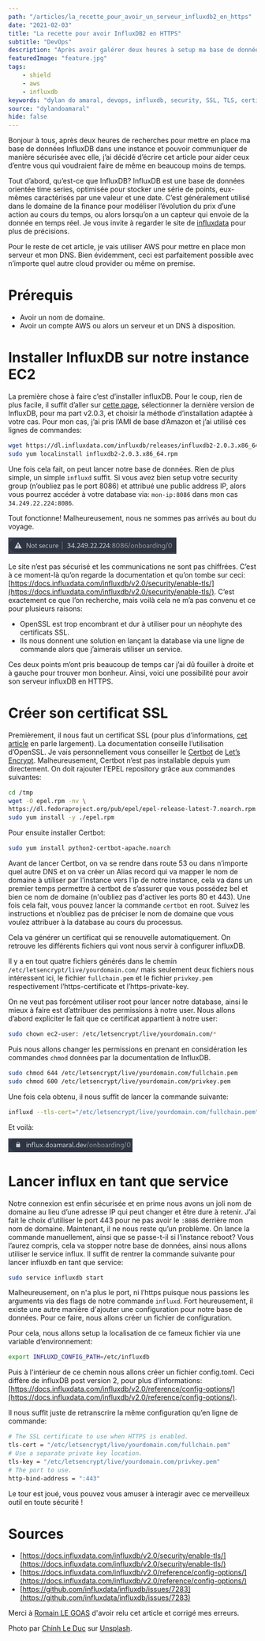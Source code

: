 ```yaml
---
path: "/articles/la_recette_pour_avoir_un_serveur_influxdb2_en_https"
date: "2021-02-03"
title: "La recette pour avoir InfluxDB2 en HTTPS"
subtitle: "DevOps"
description: "Après avoir galérer deux heures à setup ma base de données en HTTPS, ce serait dommage que ceci arrive à d'autres personnes."
featuredImage: "feature.jpg"
tags:
    - shield
    - aws
    - influxdb
keywords: "dylan do amaral, devops, influxdb, security, SSL, TLS, certificate, aws, ec2, route53"
source: "dylandoamaral"
hide: false
---
```


Bonjour à tous, après deux heures de recherches pour mettre en place ma base de données InfluxDB dans une instance et pouvoir communiquer de manière sécurisée avec elle, j’ai décidé d’écrire cet article pour aider ceux d’entre vous qui voudraient faire de même en beaucoup moins de temps.

Tout d’abord, qu’est-ce que InfluxDB? InfluxDB est une base de données orientée time series, optimisée pour stocker une série de points, eux-mêmes caractérisés par une valeur et une date. C’est généralement utilisé dans le domaine de la finance pour modéliser l’évolution du prix d’une action au cours du temps, ou alors lorsqu’on a un capteur qui envoie de la donnée en temps réel. Je vous invite à regarder le site de [influxdata](https://www.influxdata.com/) pour plus de précisions.

Pour le reste de cet article, je vais utiliser AWS pour mettre en place mon serveur et mon DNS. Bien évidemment, ceci est parfaitement possible avec n’importe quel autre cloud provider ou même on premise.

# Prérequis

- Avoir un nom de domaine.
- Avoir un compte AWS ou alors un serveur et un DNS à disposition.

# Installer InfluxDB sur notre instance EC2

La première chose à faire c’est d’installer influxDB. Pour le coup, rien de plus facile, il suffit d’aller sur [cette page](https://portal.influxdata.com/downloads/), sélectionner la dernière version de InfluxDB, pour ma part v2.0.3, et choisir la méthode d’installation adaptée à votre cas. Pour mon cas, j’ai pris l’AMI de base d’Amazon et j’ai utilisé ces lignes de commandes:

```bash
wget https://dl.influxdata.com/influxdb/releases/influxdb2-2.0.3.x86_64.rpm
sudo yum localinstall influxdb2-2.0.3.x86_64.rpm
```

Une fois cela fait, on peut lancer notre base de données. Rien de plus simple, un simple `influxd` suffit. Si vous avez bien setup votre security group (n’oubliez pas le port 8086) et attribué une public address IP, alors vous pourrez accéder à votre database via: `mon-ip:8086` dans mon cas `34.249.22.224:8086`.

Tout fonctionne! Malheureusement, nous ne sommes pas arrivés au bout du voyage.

![Influx in HTTP](influx-http.png)

Le site n’est pas sécurisé et les communications ne sont pas chiffrées. C’est à ce moment-là qu’on regarde la documentation et qu’on tombe sur ceci: [https://docs.influxdata.com/influxdb/v2.0/security/enable-tls/](https://docs.influxdata.com/influxdb/v2.0/security/enable-tls/). C’est exactement ce que l’on recherche, mais voilà cela ne m’a pas convenu et ce pour plusieurs raisons:

- OpenSSL est trop encombrant et dur à utiliser pour un néophyte des certificats SSL.
- Ils nous donnent une solution en lançant la database via une ligne de commande alors que j’aimerais utiliser un service.

Ces deux points m’ont pris beaucoup de temps car j’ai dû fouiller à droite et à gauche pour trouver mon bonheur. Ainsi, voici une possibilité pour avoir son serveur influxDB en HTTPS.

# Créer son certificat SSL

Premièrement, il nous faut un certificat SSL (pour plus d’informations, [cet article](https://www.globalsign.com/fr/centre-information-ssl/definition-certificat-ssl) en parle largement). La documentation conseille l’utilisation d’OpenSSL. Je vais personnellement vous conseiller le [Certbot](https://certbot.eff.org/) de [Let’s Encrypt](https://letsencrypt.org/fr/). Malheureusement, Certbot n’est pas installable depuis yum directement. On doit rajouter l’EPEL repository grâce aux commandes suivantes:

```bash
cd /tmp
wget -O epel.rpm -nv \
https://dl.fedoraproject.org/pub/epel/epel-release-latest-7.noarch.rpm
sudo yum install -y ./epel.rpm
```

Pour ensuite installer Certbot:

```bash
sudo yum install python2-certbot-apache.noarch
```

Avant de lancer Certbot, on va se rendre dans route 53 ou dans n’importe quel autre DNS et on va créer un Alias record qui va mapper le nom de domaine à utiliser par l’instance vers l’ip de notre instance, cela va dans un premier temps permettre à certbot de s’assurer que vous possédez bel et bien ce nom de domaine (n'oubliez pas d'activer les ports 80 et 443). Une fois cela fait, vous pouvez lancer la commande `certbot` en root. Suivez les instructions et n’oubliez pas de préciser le nom de domaine que vous voulez attribuer à la database au cours du processus.

Cela va générer un certificat qui se renouvelle automatiquement. On retrouve les différents fichiers qui vont nous servir à configurer influxDB.

Il y a en tout quatre fichiers générés dans le chemin `/etc/letsencrypt/live/yourdomain.com/` mais seulement deux fichiers nous intéressent ici, le fichier `fullchain.pem` et le fichier `privkey.pem` respectivement l’https-certificate et l’https-private-key.

On ne veut pas forcément utiliser root pour lancer notre database, ainsi le mieux à faire est d’attribuer des permissions à notre user. Nous allons d’abord expliciter le fait que ce certificat appartient à notre user:

```bash
sudo chown ec2-user: /etc/letsencrypt/live/yourdomain.com/*
```

Puis nous allons changer les permissions en prenant en considération les commandes `chmod` données par la documentation de InfluxDB.

```bash
sudo chmod 644 /etc/letsencrypt/live/yourdomain.com/fullchain.pem
sudo chmod 600 /etc/letsencrypt/live/yourdomain.com/privkey.pem
```

Une fois cela obtenu, il nous suffit de lancer la commande suivante:

```bash
influxd --tls-cert="/etc/letsencrypt/live/yourdomain.com/fullchain.pem" --tls-key="/etc/letsencrypt/live/yourdomain.com/privkey.pem" --http-bind-address=":443"
```

Et voilà:

![Influx in HTTPS](influx-https.png)

# Lancer influx en tant que service

Notre connexion est enfin sécurisée et en prime nous avons un joli nom de domaine au lieu d’une adresse IP qui peut changer et être dure à retenir. J’ai fait le choix d’utiliser le port 443 pour ne pas avoir le `:8086` derrière mon nom de domaine. Maintenant, il ne nous reste qu’un problème. On lance la commande manuellement, ainsi que se passe-t-il si l’instance reboot? Vous l’aurez compris, cela va stopper notre base de données, ainsi nous allons utiliser le service influx. Il suffit de rentrer la commande suivante pour lancer influxdb en tant que service:

```bash
sudo service influxdb start
```

Malheureusement, on n'a plus le port, ni l’https puisque nous passions les arguments via des flags de notre commande `influxd`. Fort heureusement, il existe une autre manière d'ajouter une configuration pour notre base de données. Pour ce faire, nous allons créer un fichier de configuration.

Pour cela, nous allons setup la localisation de ce fameux fichier via une variable d’environnement:

```bash
export INFLUXD_CONFIG_PATH=/etc/influxdb
```

Puis à l'intérieur de ce chemin nous allons créer un fichier config.toml. Ceci diffère de influxDB post version 2, pour plus d’informations: [https://docs.influxdata.com/influxdb/v2.0/reference/config-options/](https://docs.influxdata.com/influxdb/v2.0/reference/config-options/).

Il nous suffit juste de retranscrire la même configuration qu’en ligne de commande:

```bash
# The SSL certificate to use when HTTPS is enabled.
tls-cert = "/etc/letsencrypt/live/yourdomain.com/fullchain.pem"
# Use a separate private key location.
tls-key = "/etc/letsencrypt/live/yourdomain.com/privkey.pem"
# The port to use.
http-bind-address = ":443"
```

Le tour est joué, vous pouvez vous amuser à interagir avec ce merveilleux outil en toute sécurité !

# Sources

- [https://docs.influxdata.com/influxdb/v2.0/security/enable-tls/](https://docs.influxdata.com/influxdb/v2.0/security/enable-tls/)
- [https://docs.influxdata.com/influxdb/v2.0/reference/config-options/](https://docs.influxdata.com/influxdb/v2.0/reference/config-options/)
- [https://github.com/influxdata/influxdb/issues/7283](https://github.com/influxdata/influxdb/issues/7283)

Merci à [Romain LE GOAS](https://fr.linkedin.com/in/romain-le-goas-883b1a156) d'avoir relu cet article et corrigé mes erreurs.

Photo par [Chinh Le Duc](https://unsplash.com/@mero_dnt) sur [Unsplash](https://unsplash.com/photos/vuDXJ60mJOA).
